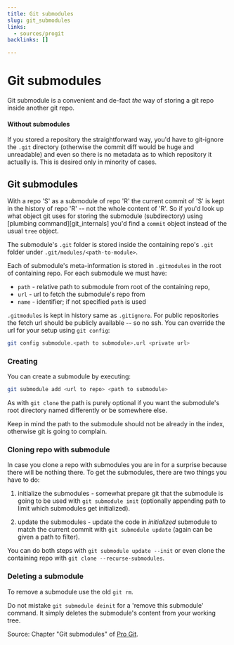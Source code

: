 ```yaml
---
title: Git submodules
slug: git_submodules
links:
  - sources/progit
backlinks: []

---
```


# Git submodules

Git submodule is a convenient and de-fact *the* way of storing a git repo inside
another git repo.

#### Without submodules

If you stored a repository the straightforward way, you'd have to git-ignore the
`.git` directory (otherwise the commit diff would be huge and unreadable) and
even so there is no metadata as to which repository it actually is. This is
desired only in minority of cases.

## Git submodules

With a repo 'S' as a submodule of repo 'R' the current commit of 'S' is kept in
the history of repo 'R' -- not the whole content of 'R'. So if you'd look up
what object git uses for storing the submodule (subdirectory) using \[plumbing
command]\[git\_internals] you'd find a `commit` object instead of the usual `tree`
object.

The submodule's `.git` folder is stored inside the containing repo's `.git`
folder under `.git/modules/<path-to-module>`.

Each of submodule's meta-information is stored in `.gitmodules` in the root of
containing repo. For each submodule we must have:

* `path` - relative path to submodule from root of the containing repo,
* `url` - url to fetch the submodule's repo from
* `name` - identifier; if not specified `path` is used

`.gitmodules` is kept in history same as `.gitignore`. For public repositories
the fetch url should be publicly available -- so no ssh. You can override the
url for your setup using `git config`:

```bash
git config submodule.<path to submodule>.url <private url>
```

### Creating

You can create a submodule by executing:

```bash
git submodule add <url to repo> <path to submodule>
```

As with `git clone` the path is purely optional if you want the submodule's root
directory named differently or be somewhere else.

Keep in mind the path to the submodule should not be already in the index,
otherwise git is going to complain.

### Cloning repo with submodule

In case you clone a repo with submodules you are in for a surprise because there
will be nothing there. To get the submodules, there are two things you have to
do:

1. initialize the submodules - somewhat prepare git that the submodule is going
   to be used with `git submodule init` (optionally appending path to limit
   which submodules get initialized).

2. update the submodules - update the code in *initialized* submodule to match
   the current commit with `git submodule update` (again can be given a path to
   filter).

You can do both steps with `git submodule update --init` or even clone the
containing repo with `git clone --recurse-submodules`.

### Deleting a submodule

To remove a submodule use the old `git rm`.

Do not mistake `git submodule deinit` for a 'remove this submodule' command. It
simply deletes the submodule's content from your working tree.

Source: Chapter "Git submodules" of [Pro Git](sources/progit.md).

